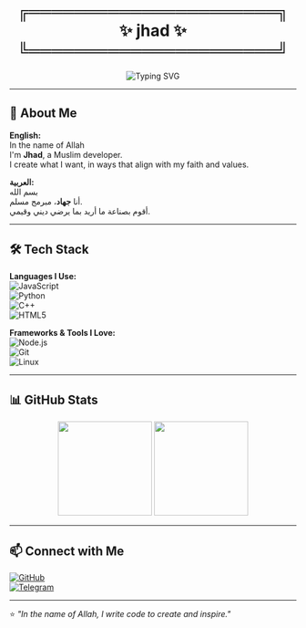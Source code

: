 <!-- Fancy Name Frame -->
<h1 align="center">
  ╔══════════════════════╗<br>
  ✨ jhad ✨<br>
  ╚══════════════════════╝
</h1>

<!-- Typing Banner -->
<p align="center">
  <img src="https://readme-typing-svg.herokuapp.com?font=Fira+Code&size=26&duration=3000&pause=1000&color=00C2FF&center=true&vCenter=true&width=700&lines=Peace+be+upon+you;Bismillah%2C+I'm+Jhad;Creating+what+I+want+while+pleasing+my+Lord" alt="Typing SVG" />
</p>

---

## 🌿 About Me
**English:**  
In the name of Allah  
I'm **Jhad**, a Muslim developer.  
I create what I want, in ways that align with my faith and values.

**العربية:**  
بسم الله  
أنا **جهاد**، مبرمج مسلم.  
أقوم بصناعة ما أريد بما يرضي ديني وقيمي.

---

## 🛠 Tech Stack

**Languages I Use:**  
![JavaScript](https://img.shields.io/badge/JavaScript-323330?style=flat&logo=javascript)  
![Python](https://img.shields.io/badge/Python-14354C?style=flat&logo=python)  
![C++](https://img.shields.io/badge/C++-00599C?style=flat&logo=cplusplus)  
![HTML5](https://img.shields.io/badge/HTML5-E34F26?style=flat&logo=html5)

**Frameworks & Tools I Love:**  
![Node.js](https://img.shields.io/badge/Node.js-43853D?style=flat&logo=node.js)  
![Git](https://img.shields.io/badge/Git-F05032?style=flat&logo=git)  
![Linux](https://img.shields.io/badge/Linux-FCC624?style=flat&logo=linux)

---

## 📊 GitHub Stats
<p align="center">
  <img src="https://github-readme-stats.vercel.app/api?username=jhad&show_icons=true&theme=tokyonight" height="165"/>
  <img src="https://github-readme-stats.vercel.app/api/top-langs/?username=jhad&layout=compact&theme=tokyonight" height="165"/>
</p>

---

## 📫 Connect with Me
[![GitHub](https://img.shields.io/badge/GitHub-jhad-black?style=flat&logo=github)](https://github.com/jhad)  
[![Telegram](https://img.shields.io/badge/Telegram-Contact-informational?style=flat&logo=telegram)](#)

---

⭐ *"In the name of Allah, I write code to create and inspire."*
